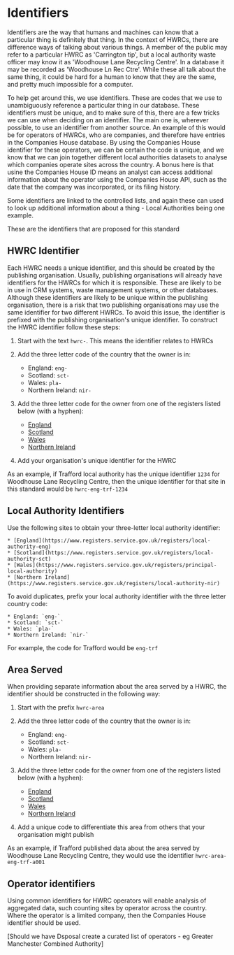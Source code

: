 # Identifiers

Identifiers are the way that humans and machines can know that a particular thing is definitely that thing. In the context of HWRCs, there are difference ways of talking about various things. A member of the public may refer to a particular HWRC as 'Carrington tip', but a local authority waste officer may know it as 'Woodhouse Lane Recycling Centre'. In a database it may be recorded as 'Woodhouse Ln Rec Ctre'. While these all talk about the same thing, it could be hard for a human to know that they are the same, and pretty much impossible for a computer. 

To help get around this, we use identifiers. These are codes that we use to unambiguously reference a particular thing in our database. These identifiers must be unique, and to make sure of this, there are a few tricks we can use when deciding on an identifier. The main one is, wherever possible, to use an identifier from another source. An example of this would be for operators of HWRCs, who are companies, and therefore have entries in the Companies House database. By using the Companies House identifier for these operators, we can be certain the code is unique, and we know that we can join together different local authorities datasets to analyse which companies operate sites across the country. A bonus here is that usine the Companies House ID means an analyst can access additional information about the operator using the Companies House API, such as the date that the company was incorporated, or its filing history.

Some identifiers are linked to the controlled lists, and again these can used to look up additional information about a thing - Local Authorities being one example.

These are the identifiers that are proposed for this standard

## HWRC Identifier

Each HWRC needs a unique identifier, and this should be created by the publishing organisation. Usually, publishing organisations will already have identifiers for the HWRCs for which it is responsible. These are likely to be in use in CRM systems, waste management systems, or other databases. Although these identifiers are likely to be unique within the publishing organisation, there is a risk that two publishing organisations may use the same identifier for two different HWRCs. To avoid this issue, the identifier is prefixed with the publishing organisation's unique identifier. To construct the HWRC identifier follow these steps:

1. Start with the text `hwrc-`. This means the identifier relates to HWRCs

2. Add the three letter code of the country that the owner is in:
	* England: `eng-`
	* Scotland: `sct-`
	* Wales: `pla-`
	* Northern Ireland: `nir-`

3. Add the three letter code for the owner from one of the registers listed below (with a hyphen):

	* [England](https://www.registers.service.gov.uk/registers/local-authority-eng)
	* [Scotland](https://www.registers.service.gov.uk/registers/local-authority-sct)
	* [Wales](https://www.registers.service.gov.uk/registers/principal-local-authority)
	* [Northern Ireland](https://www.registers.service.gov.uk/registers/local-authority-nir)

4. Add your organisation's unique identifier for the HWRC

As an example, if Trafford local authority has the unique identifier `1234` for Woodhouse Lane Recycling Centre, then the unique identifier for that site in this standard would be `hwrc-eng-trf-1234`

## Local Authority Identifiers

Use the following sites to obtain your three-letter local authority identifier:

	* [England](https://www.registers.service.gov.uk/registers/local-authority-eng)
	* [Scotland](https://www.registers.service.gov.uk/registers/local-authority-sct)
	* [Wales](https://www.registers.service.gov.uk/registers/principal-local-authority)
	* [Northern Ireland](https://www.registers.service.gov.uk/registers/local-authority-nir)

To avoid duplicates, prefix your local authority identifier with the three letter country code:

	* England: `eng-`
	* Scotland: `sct-`
	* Wales: `pla-`
	* Northern Ireland: `nir-`

For example, the code for Trafford would be `eng-trf`

## Area Served

When providing separate information about the area served by a HWRC, the identifier should be constructed in the following way:

1. Start with the prefix `hwrc-area`
 
2. Add the three letter code of the country that the owner is in:
	* England: `eng-`
	* Scotland: `sct-`
	* Wales: `pla-`
	* Northern Ireland: `nir-`

3. Add the three letter code for the owner from one of the registers listed below (with a hyphen):

	* [England](https://www.registers.service.gov.uk/registers/local-authority-eng)
	* [Scotland](https://www.registers.service.gov.uk/registers/local-authority-sct)
	* [Wales](https://www.registers.service.gov.uk/registers/principal-local-authority)
	* [Northern Ireland](https://www.registers.service.gov.uk/registers/local-authority-nir)

4. Add a unique code to differentiate this area from others that your organisation might publish

As an example, if Trafford published data about the area served by Woodhouse Lane Recycling Centre, they would use the identifier `hwrc-area-eng-trf-a001`

## Operator identifiers

Using common identifiers for HWRC operators will enable analysis of aggregated data, such counting sites by operator across the country. Where the operator is a limited company, then the Companies House identifier should be used.

[Should we have Dsposal create a curated list of operators - eg Greater Manchester Combined Authority]










